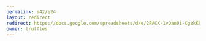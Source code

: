 ```yaml
---
permalink: s42/i24
layout: redirect
redirect: https://docs.google.com/spreadsheets/d/e/2PACX-1vQan0i-CgzkKhvjqG4JRh0u2fZqej1MhXiqQKyRkDkb96Vl3h_Etf_r2iEltrTsxHwHwGqPNJy7cAOb/pubhtml
owner: truffles
---
```

